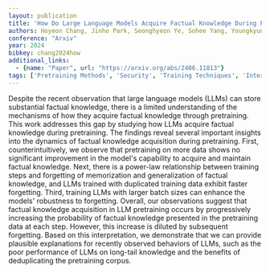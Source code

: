 ```yaml
---
layout: publication
title: 'How Do Large Language Models Acquire Factual Knowledge During Pretraining?'
authors: Hoyeon Chang, Jinho Park, Seonghyeon Ye, Sohee Yang, Youngkyung Seo, Du-seong Chang, Minjoon Seo
conference: "Arxiv"
year: 2024
bibkey: chang2024how
additional_links:
  - {name: "Paper", url: "https://arxiv.org/abs/2406.11813"}
tags: ['Pretraining Methods', 'Security', 'Training Techniques', 'Interpretability and Explainability']
---
```

Despite the recent observation that large language models (LLMs) can store
substantial factual knowledge, there is a limited understanding of the
mechanisms of how they acquire factual knowledge through pretraining. This work
addresses this gap by studying how LLMs acquire factual knowledge during
pretraining. The findings reveal several important insights into the dynamics
of factual knowledge acquisition during pretraining. First, counterintuitively,
we observe that pretraining on more data shows no significant improvement in
the model's capability to acquire and maintain factual knowledge. Next, there
is a power-law relationship between training steps and forgetting of
memorization and generalization of factual knowledge, and LLMs trained with
duplicated training data exhibit faster forgetting. Third, training LLMs with
larger batch sizes can enhance the models' robustness to forgetting. Overall,
our observations suggest that factual knowledge acquisition in LLM pretraining
occurs by progressively increasing the probability of factual knowledge
presented in the pretraining data at each step. However, this increase is
diluted by subsequent forgetting. Based on this interpretation, we demonstrate
that we can provide plausible explanations for recently observed behaviors of
LLMs, such as the poor performance of LLMs on long-tail knowledge and the
benefits of deduplicating the pretraining corpus.

